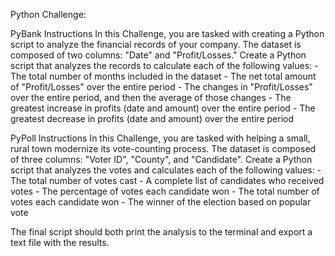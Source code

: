 Python Challenge:

PyBank Instructions
In this Challenge, you are tasked with creating a Python script to analyze the financial records of your company. The dataset is composed of two columns: "Date" and "Profit/Losses."
Create a Python script that analyzes the records to calculate each of the following values:
    - The total number of months included in the dataset
    - The net total amount of "Profit/Losses" over the entire period
    - The changes in "Profit/Losses" over the entire period, and then the average of those changes
    - The greatest increase in profits (date and amount) over the entire period
    - The greatest decrease in profits (date and amount) over the entire period


PyPoll Instructions
In this Challenge, you are tasked with helping a small, rural town modernize its vote-counting process. The dataset is composed of three columns: "Voter ID", "County", and "Candidate". 
Create a Python script that analyzes the votes and calculates each of the following values:
    - The total number of votes cast
    - A complete list of candidates who received votes
    - The percentage of votes each candidate won
    - The total number of votes each candidate won
    - The winner of the election based on popular vote


The final script should both print the analysis to the terminal and export a text file with the results.
